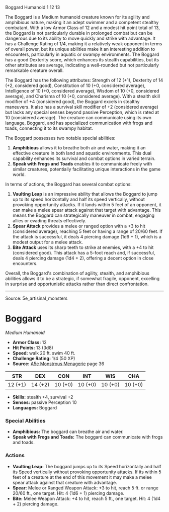 <MonsterName/>Boggard</MonsterName>
<CreatureType/>Humanoid</CreatureType>
<CR/>1</CR>
<AC/>12</AC>
<HP/>13</HP>
<summary>The Boggard is a Medium humanoid creature known for its agility and amphibious nature, making it an adept swimmer and a competent stealthy combatant. With a low Armor Class of 12 and a modest hit point total of 13, the Boggard is not particularly durable in prolonged combat but can be dangerous due to its ability to move quickly and strike with advantage. It has a Challenge Rating of 1/4, making it a relatively weak opponent in terms of overall power, but its unique abilities make it an interesting addition to encounters, particularly in aquatic or swampy environments. The Boggard has a good Dexterity score, which enhances its stealth capabilities, but its other attributes are average, indicating a well-rounded but not particularly remarkable creature overall.</summary>

<detail>

The Boggard has the following attributes: Strength of 12 (+1), Dexterity of 14 (+2, considered good), Constitution of 10 (+0, considered average), Intelligence of 10 (+0, considered average), Wisdom of 10 (+0, considered average), and Charisma of 10 (+0, considered average). With a stealth skill modifier of +4 (considered good), the Boggard excels in stealthy maneuvers. It also has a survival skill modifier of +2 (considered average) but lacks any special senses beyond passive Perception, which is rated at 10 (considered average). The creature can communicate using its own language, Boggard, and has specialized communication with frogs and toads, connecting it to its swampy habitat.

The Boggard possesses two notable special abilities: 
1. **Amphibious** allows it to breathe both air and water, making it an effective creature in both land and aquatic environments. This dual capability enhances its survival and combat options in varied terrain.
2. **Speak with Frogs and Toads** enables it to communicate freely with similar creatures, potentially facilitating unique interactions in the game world.

In terms of actions, the Boggard has several combat options:
1. **Vaulting Leap** is an impressive ability that allows the Boggard to jump up to its speed horizontally and half its speed vertically, without provoking opportunity attacks. If it lands within 5 feet of an opponent, it can make a melee spear attack against that target with advantage. This means the Boggard can strategically maneuver in combat, engaging allies or evading threats effectively.
2. **Spear Attack** provides a melee or ranged option with a +3 to hit (considered average), reaching 5 feet or having a range of 20/60 feet. If the attack is successful, it deals 4 piercing damage (1d6 + 1), which is a modest output for a melee attack.
3. **Bite Attack** uses its sharp teeth to strike at enemies, with a +4 to hit (considered good). This attack has a 5-foot reach and, if successful, deals 4 piercing damage (1d4 + 2), offering a decent option in close encounters.

Overall, the Boggard's combination of agility, stealth, and amphibious abilities allows it to be a strategic, if somewhat fragile, opponent, excelling in surprise and opportunistic attacks rather than direct confrontation.</detail>



---

Source: 5e_artisinal_monsters

# Boggard

*Medium* *Humanoid*

- **Armor Class:** 12
- **Hit Points:** 13 (3d8)
- **Speed:** walk 20 ft. swim 40 ft.
- **Challenge Rating:** 1/4 (50 XP)
- **Source:** [A5e Monstrous Menagerie](https://enpublishingrpg.com/products/level-up-monstrous-menagerie-a5e) page 36

| STR | DEX | CON | INT | WIS | CHA |
| --- | --- | --- | --- | --- | --- |
| 12 (+1) | 14 (+2) | 10 (+0) | 10 (+0) | 10 (+0) | 10 (+0) |

- **Skills:** stealth +4, survival +2
- **Senses:** passive Perception 10
- **Languages:** Boggard

### Special Abilities

- **Amphibious:** The boggard can breathe air and water.
- **Speak with Frogs and Toads:** The boggard can communicate with frogs and toads.

### Actions

- **Vaulting Leap:** The boggard jumps up to its Speed horizontally and half its Speed vertically without provoking opportunity attacks. If its within 5 feet of a creature at the end of this movement  it may make a melee spear attack against that creature with advantage.
- **Spear:** Melee or Ranged Weapon Attack: +3 to hit, reach 5 ft. or range 20/60 ft., one target. Hit: 4 (1d6 + 1) piercing damage.
- **Bite:** Melee Weapon Attack: +4 to hit, reach 5 ft., one target. Hit: 4 (1d4 + 2) piercing damage.




